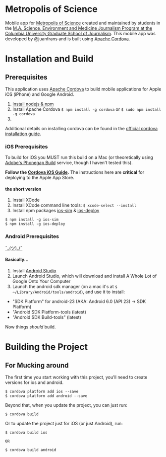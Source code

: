Metropolis of Science
======================
Mobile app for [Metropolis of Science](http://metropolisofscience.org/) created and maintained by students in the [M.A. Science, Environment and Medicine Journalism Program at the Columbia University Graduate School of Journalism](https://journalism.columbia.edu/ma-science-environment-medicine). This mobile app was developed by @juanfrans and is built using [Apache Cordova](https://cordova.apache.org).

# Installation and Build
## Prerequisites
This application uses [Apache Cordova](https://cordova.apache.org) to build mobile applications for Apple iOS (iPhone) and Google Android.

1. [Install nodejs & npm](https://nodejs.org/en/)
2. Install Apache Cordova `$ npm install -g cordova` or `$ sudo npm install -g cordova`
3.
Additional details on installing cordova can be found in the [official cordova installation guide](https://cordova.apache.org/docs/en/latest/guide/cli/#installing-the-cordova-cli).

### iOS Prerequisites
To build for iOS you MUST run this build on a Mac (or theoretically using [Adobe's Phonegap Build](https://build.phonegap.com/) service, though I haven't tested this).

**Follow the [Cordova iOS Guide](https://cordova.apache.org/docs/en/latest/guide/platforms/ios/index.html).** The instructions here are **critical** for deploying to the Apple App Store.

#### the short version
1. Install XCode
2. Install XCode command line tools: `$ xcode-select --install`
3. Install npm packages [ios-sim](https://www.npmjs.org/package/ios-sim) & [ios-deploy](https://www.npmjs.org/package/ios-deploy)
```
$ npm install -g ios-sim
$ npm install -g ios-deploy
```

### Android Prerequisites
[¯\_(ツ)_/¯](https://cordova.apache.org/docs/en/latest/guide/platforms/android/index.html)

#### Basically...
1. Install [Android Studio](https://developer.android.com/studio/index.html)
2. Launch Android Studio, which will download and install A Whole Lot of Google Onto Your Computer
3. Launch the android sdk manager (on a mac it's at `$ ~/Library/Android/tools/android`), and use it to install:
  * "SDK Platform" for android-23 (AKA: Android 6.0 (API 23) -> SDK Platform)
  * "Android SDK Platform-tools (latest)
  * "Android SDK Build-tools" (latest)

Now things _should_ build.

# Building the Project
## For Mucking around
The first time you start working with this project, you'll need to create versions for ios and android.

```
$ cordova platform add ios --save
$ cordova platform add android --save
```

Beyond that, when you update the project, you can just run:

```
$ cordova build
```

Or to update the project just for iOS (or just Android), run:

```
$ cordova build ios

OR

$ cordova build android
```
